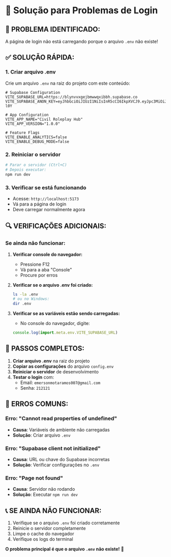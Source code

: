 # 🔧 Solução para Problemas de Login

## 🚨 **PROBLEMA IDENTIFICADO:**
A página de login não está carregando porque o arquivo `.env` não existe!

## ✅ **SOLUÇÃO RÁPIDA:**

### **1. Criar arquivo .env**
Crie um arquivo `.env` na raiz do projeto com este conteúdo:

```env
# Supabase Configuration
VITE_SUPABASE_URL=https://blynvvxgejbmwwqxibbh.supabase.co
VITE_SUPABASE_ANON_KEY=eyJhbGciOiJIUzI1NiIsInR5cCI6IkpXVCJ9.eyJpc3MiOiJzdXBhYmFzZSIsInJlZiI6ImJseW52dnhnZWpibXd3cXhpYmJoIiwicm9sZSI6ImFub24iLCJpYXQiOjE3NTQ4NzM2MzcsImV4cCI6MjA3MDQ0OTYzN30.rjl57K2GMSTTk6NN_ckWtlwAGiEwyBWhZBZ_JaH-l0Y

# App Configuration
VITE_APP_NAME="Civil Roleplay Hub"
VITE_APP_VERSION="1.0.0"

# Feature Flags
VITE_ENABLE_ANALYTICS=false
VITE_ENABLE_DEBUG_MODE=false
```

### **2. Reiniciar o servidor**
```bash
# Parar o servidor (Ctrl+C)
# Depois executar:
npm run dev
```

### **3. Verificar se está funcionando**
- Acesse: `http://localhost:5173`
- Vá para a página de login
- Deve carregar normalmente agora

## 🔍 **VERIFICAÇÕES ADICIONAIS:**

### **Se ainda não funcionar:**

1. **Verificar console do navegador:**
   - Pressione F12
   - Vá para a aba "Console"
   - Procure por erros

2. **Verificar se o arquivo .env foi criado:**
   ```bash
   ls -la .env
   # ou no Windows:
   dir .env
   ```

3. **Verificar se as variáveis estão sendo carregadas:**
   - No console do navegador, digite:
   ```javascript
   console.log(import.meta.env.VITE_SUPABASE_URL)
   ```

## 🎯 **PASSOS COMPLETOS:**

1. **Criar arquivo .env** na raiz do projeto
2. **Copiar as configurações** do arquivo `config.env`
3. **Reiniciar o servidor** de desenvolvimento
4. **Testar o login** com:
   - Email: `emersonmotaramos007@gmail.com`
   - Senha: `212121`

## 🚨 **ERROS COMUNS:**

### **Erro: "Cannot read properties of undefined"**
- **Causa**: Variáveis de ambiente não carregadas
- **Solução**: Criar arquivo `.env`

### **Erro: "Supabase client not initialized"**
- **Causa**: URL ou chave do Supabase incorretas
- **Solução**: Verificar configurações no `.env`

### **Erro: "Page not found"**
- **Causa**: Servidor não rodando
- **Solução**: Executar `npm run dev`

## 📞 **SE AINDA NÃO FUNCIONAR:**

1. Verifique se o arquivo `.env` foi criado corretamente
2. Reinicie o servidor completamente
3. Limpe o cache do navegador
4. Verifique os logs do terminal

**O problema principal é que o arquivo `.env` não existe!** 🎯
